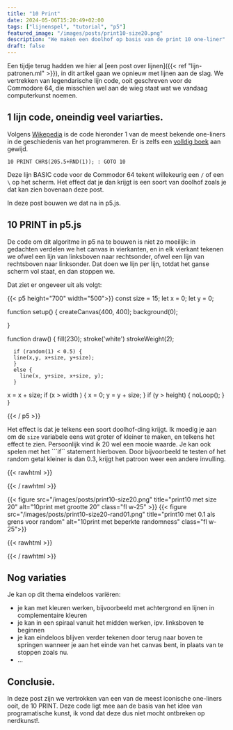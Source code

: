 ```yaml
---
title: "10 Print"
date: 2024-05-06T15:20:49+02:00
tags: ["lijnenspel", "tutorial", "p5"]
featured_image: "/images/posts/print10-size20.png"
description: "We maken een doolhof op basis van de print 10 one-liner"
draft: false
---
```

Een tijdje terug hadden we hier al [een post over lijnen]({{< ref "lijn-patronen.ml" >}}), in dit artikel gaan we opnieuw met lijnen aan de slag. We vertrekken van legendarische lijn code, ooit geschreven voor de Commodore 64, die misschien wel aan de wieg staat wat we vandaag computerkunst noemen.

## 1 lijn code, oneindig veel variarties.
Volgens [Wikepedia](https://en.wikipedia.org/wiki/One-liner_program) is de code hieronder 1 van de meest bekende one-liners in de geschiedenis van het programmeren. Er is zelfs een [volldig boek](https://10print.org/) aan gewijd.

```basic
10 PRINT CHR$(205.5+RND(1)); : GOTO 10
```
Deze lijn BASIC code voor de Commodor 64 tekent willekeurig een ```/``` of een ```\``` op het scherm. Het effect dat je dan krijgt is een soort van doolhof zoals je dat kan zien bovenaan deze post.

In deze post bouwen we dat na in p5.js.

## 10 PRINT in p5.js
De code om dit algoritme in p5 na te bouwen is niet zo moeilijk: in gedachten verdelen we het canvas in vierkanten, en in elk vierkant tekenen we ofwel een lijn van linksboven naar rechtsonder, ofwel een lijn van rechtsboven naar linksonder. Dat doen we lijn per lijn, totdat het ganse scherm vol staat, en dan stoppen we.

Dat ziet er ongeveer uit als volgt:

{{< p5 height="700" width="500">}}
const size = 15;
let x = 0;
let y = 0;

function setup() {
  createCanvas(400, 400);
    background(0);
  
  }

function draw() {
  fill(230);
  stroke('white')
  strokeWeight(2);

      if (random(1) < 0.5) {
      line(x,y, x+size, y+size);
      }
      else {
        line(x, y+size, x+size, y);
      }
  x = x + size;
  if (x > width ) {
    x = 0;
    y = y + size;
  }
  if (y > height) {
    noLoop();
  }
}

{{< / p5 >}}

Het effect is dat je telkens een soort doolhof-ding krijgt. Ik moedig je aan om de ```size``` variabele eens wat groter of kleiner te maken, en telkens het effect te zien. Persoonlijk vind ik 20 wel een mooie waarde. Je kan ook spelen met het ```if`` statement hierboven. Door bijvoorbeeld te testen of het random getal kleiner is dan 0.3, krijgt het patroon weer een andere invulling.

{{< rawhtml >}}
<div class="cf">
{{< / rawhtml >}}

{{< figure src="/images/posts/print10-size20.png" title="print10 met size 20" alt="10print met grootte 20" class="fl  w-25" >}}
{{< figure src="/images/posts/print10-size20-rand01.png" title="print10 met 0.1 als grens voor random" alt="10print met beperkte randomness" class="fl w-25">}}

{{< rawhtml >}}
</div>
{{< / rawhtml >}}



## Nog variaties
Je kan op dit thema eindeloos variëren:
- je kan met kleuren werken, bijvoorbeeld met achtergrond en lijnen in complementaire kleuren
- je kan in een spiraal vanuit het midden werken, ipv. linksboven te beginnen
- je kan eindeloos blijven verder tekenen door terug naar boven te springen wanneer je aan het einde van het canvas bent, in plaats van te stoppen zoals nu.
- ...

## Conclusie.
In deze post zijn we vertrokken van een van de meest iconische one-liners ooit, de 10 PRINT. Deze code ligt mee aan de basis van het idee van programatische kunst, ik vond dat deze dus niet mocht ontbreken op nerdkunst!.